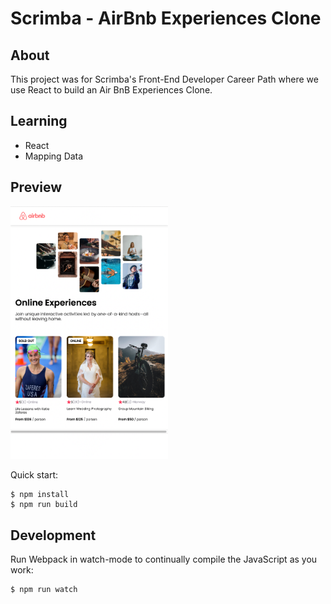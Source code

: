 # Scrimba - AirBnb Experiences Clone

## About
This project was for Scrimba's Front-End Developer Career Path where we use React to build an Air BnB Experiences Clone.

## Learning
- React
- Mapping Data

## Preview
<img src="https://github.com/thejoshyee/air-bnb-experiences-clone/blob/main/air-bnb-preview.png" width="50%" />


Quick start:

```
$ npm install
$ npm run build
````

## Development

Run Webpack in watch-mode to continually compile the JavaScript as you work:

```
$ npm run watch
```
